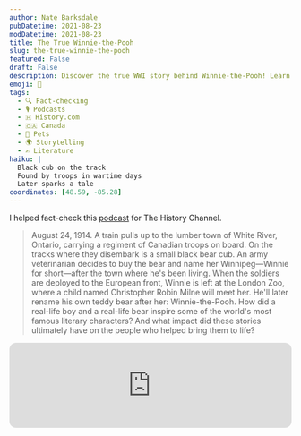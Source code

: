 ```yaml
---
author: Nate Barksdale
pubDatetime: 2021-08-23
modDatetime: 2021-08-23
title: The True Winnie-the-Pooh
slug: the-true-winnie-the-pooh
featured: False
draft: False
description: Discover the true WWI story behind Winnie-the-Pooh! Learn how a real Canadian bear cub named Winnie inspired A.A. Milne's beloved character.
emoji: 🐻
tags:
  - 🔍 Fact-checking
  - 🎙️ Podcasts
  - 🇭 History.com
  - 🇨🇦 Canada
  - 🐾 Pets
  - 🌍 Storytelling
  - ✍️ Literature
haiku: |
  Black cub on the track
  Found by troops in wartime days
  Later sparks a tale
coordinates: [48.59, -85.28]
---
```


I helped fact-check this [podcast](https://open.spotify.com/episode/1vkpVqKUJGnM07UC7XbmJi?si=NfaGT2jJQqiXlDXGi_cxdg) for The History Channel.

> August 24, 1914. A train pulls up to the lumber town of White River, Ontario, carrying a regiment of Canadian troops on board. On the tracks where they disembark is a small black bear cub. An army veterinarian decides to buy the bear and name her Winnipeg—Winnie for short—after the town where he's been living. When the soldiers are deployed to the European front, Winnie is left at the London Zoo, where a child named Christopher Robin Milne will meet her. He'll later rename his own teddy bear after her: Winnie-the-Pooh. How did a real-life boy and a real-life bear inspire some of the world's most famous literary characters? And what impact did these stories ultimately have on the people who helped bring them to life?

<iframe style="border-radius:12px" src="https://open.spotify.com/embed/episode/1vkpVqKUJGnM07UC7XbmJi?utm_source=generator" width="100%" height="152" frameBorder="0" allowfullscreen="" allow="autoplay; clipboard-write; encrypted-media; fullscreen; picture-in-picture" loading="lazy"></iframe>
